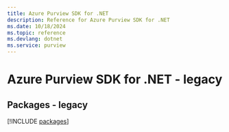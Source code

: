 ```yaml
---
title: Azure Purview SDK for .NET
description: Reference for Azure Purview SDK for .NET
ms.date: 10/18/2024
ms.topic: reference
ms.devlang: dotnet
ms.service: purview
---
```

# Azure Purview SDK for .NET - legacy
## Packages - legacy
[!INCLUDE [packages](purview-index.md)]